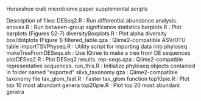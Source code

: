 Horseshoe crab microbiome paper supplemental scripts

Description of files:
DESeq2.R : Run differential abundance analysis.
anovas.R : Run between-group significance statistics
barplots.R : Plot barplots (Figures S2-7)
diversityBoxplots.R : Plot alpha diversity box/dotplots (Figure 1)
filtered_table.qza : Qiime2-compatible ASV/OTU table
importTSVPhyseq.R : Utility script for importing data into phyloseq
makeTreeFromDESeqs.sh : Use IQtree to make a tree from DE sequences
plotDESeq2.R : Plot DESeq2 results.
rep-seqs.qza : Qiime2-compatble representative sequences.
run_this.R : Initialize phyloseq objects contained in folder named "exported"
silva_taxonomy.qza : Qiime2-compatible taxonomy file
tax_glom_fast.R : Faster tax_glom function
top10pie.R : Plot top 10 most abundant genera
top20pie.R : Plot top 20 most abundant genera
